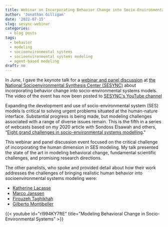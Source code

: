 ```yaml
---
title: Webinar on Incorporating Behavior Change into Socio-Environmental Systems Models
author: 'Jonathan Gilligan'
date: '2022-07-15'
slug: sesync-webinar
categories:
  - blog posts
tags:
  - behavior
  - modeling
  - socioenvironmental systems
  - socioenvironmental systems modeling
  - agent-based modeling
draft: no
---
```

In June, I gave the keynote talk for a 
[webinar and panel discussion](https://www.sesync.org/news-events/modeling-behavioral-change-socio-environmental-systems)
at 
[the National Socioenvironmental Synthesis Center (SESYNC)](https://www.sesync.org/) 
about incorporating
behavior change into socio-environmental systems models.
The video of the event has now been posted to 
[SESYNC's YouTube channel](https://www.youtube.com/c/TheNationalSocioEnvironmentalSynthesisCenter)

<!--more-->

Expanding the development and use of socio-environmental system (SES) models is 
critical to solving urgent problems situated at the human-nature interface. 
Substantial progress is being made, but modeling challenges associated with 
a range of diverse issues remain. This is the fifth in a series of webcasts 
based on my 2020 article with Sondoss Elsawah and others, 
“[Eight grand challenges in socio-environmental systems modelling](https://doi.org/10.18174/sesmo.2020a16226)."

This webinar and panel discussion event focused on the critical challenge of 
incorporating the human dimension in SES modeling. My talk presented
the state of the art in modeling behavioral change, fundamental scientific 
challenges, and promising research directions. 

The other panelists, who spoke and provided detail about how their work 
addresses the challenges of bringing realistic human behavior into 
socioenvironmental systems modeling were:

* [Katherine Lacasse](https://sites.google.com/site/katherinelacasse/home)
* [Marco Janssen](https://marcojanssen.info/)
* [Firouzeh Taghikhah](https://crawford.anu.edu.au/people/academic/firouzeh-taghikhah)
* [Gilberto Montibeller](https://www.lboro.ac.uk/departments/sbe/staff/gilberto-montibeller/)

{{< youtube id="rI994KY7ftE" title="Modeling Behavioral Change in Socio-Environmental Systems" >}}
